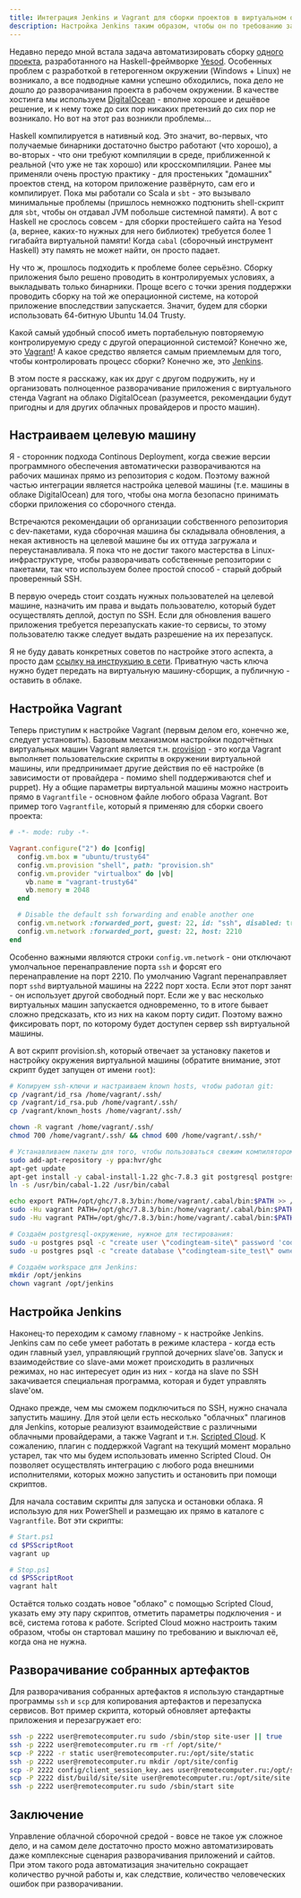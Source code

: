 ```yaml
---
title: Интеграция Jenkins и Vagrant для сборки проектов в виртуальном окружении
description: Настройка Jenkins таким образом, чтобы он по требованию запускал виртуальное окружение в Vagrant с помощью VirtualBox.
---
```


Недавно передо мной встала задача автоматизировать сборку
[одного проекта](https://github.com/codingteam/codingteam.org.ru), разработанного на Haskell-фреймворке
[Yesod](http://www.yesodweb.com/). Особенных проблем с разработкой в гетерогенном окружении (Windows + Linux) не
возникало, а все подводные камни успешно обходились, пока дело не дошло до разворачивания проекта в рабочем окружении. В
качестве хостинга мы используем [DigitalOcean](https://www.digitalocean.com/) - вполне хорошее и дешёвое решение, и к
нему тоже до сих пор никаких претензий до сих пор не возникало. Но вот на этот раз возникли проблемы...

Haskell компилируется в нативный код. Это значит, во-первых, что получаемые бинарники достаточно быстро работают (что
хорошо), а во-вторых - что они требуют компиляции в среде, приближенной к реальной (что уже не так хорошо) или
кросскомпиляции. Ранее мы применяли очень простую практику - для простеньких "домашних" проектов стенд, на котором
приложение развёрнуто, сам его и компилирует. Пока мы работали со Scala и `sbt` - это вызывало минимальные проблемы
(пришлось немножко подтюнить shell-скрипт для `sbt`, чтобы он отдавал JVM побольше системной памяти). А вот с Haskell не
срослось совсем - для сборки простейшего сайта на Yesod (а, вернее, каких-то нужных для него библиотек) требуется более
1 гигабайта виртуальной памяти! Когда `cabal` (сборочный инструмент Haskell) эту память не может найти, он просто
падает.

Ну что ж, прошлось подходить к проблеме более серьёзно. Сборку приложения было решено проводить в контролируемых
условиях, а выкладывать только бинарники. Проще всего с точки зрения поддержки проводить сборку на той же операционной
системе, на которой приложение впоследствии запускается. Значит, будем для сборки использовать 64-битную Ubuntu 14.04
Trusty.

Какой самый удобный способ иметь портабельную повторяемую контролируемую среду с другой операционной системой? Конечно
же, это [Vagrant](https://www.vagrantup.com/)! А какое средство является самым приемлемым для того, чтобы контролировать
процесс сборки? Конечно же, это [Jenkins](http://jenkins-ci.org/).

В этом посте я расскажу, как их друг с другом подружить, ну и организовать полноценное разворачивание приложения с
виртуального стенда Vagrant на облако DigitalOcean (разумеется, рекомендации будут пригодны и для других облачных
провайдеров и просто машин).

## Настраиваем целевую машину

Я - сторонник подхода Continous Deployment, когда свежие версии программного обеспечения автоматически разворачиваются
на рабочих машинах прямо из репозитория с кодом. Поэтому важной частью интеграции является настройка целевой машины
(т.е. машины в облаке DigitalOcean) для того, чтобы она могла безопасно принимать сборки приложения со сборочного
стенда.

Встречаются рекомендации об организации собственного репозитория с dev-пакетами, куда сборочная машина бы складывала
обновления, а некая активность на целевой машине бы их оттуда загружала и переустанавливала. Я пока что не достиг такого
мастерства в Linux-инфраструктуре, чтобы разворачивать собственные репозитории с пакетами, так что используем более
простой способ - старый добрый проверенный SSH.

В первую очередь стоит создать нужных пользователей на целевой машине, назначить им права и выдать пользователю, который
будет осуществлять деплой, доступ по SSH. Если для обновления вашего приложения требуется перезапускать какие-то
сервисы, то этому пользователю также следует выдать разрешение на их перезапуск.

Я не буду давать конкретных советов по настройке этого аспекта, а просто дам
[ссылку на инструкцию в сети](https://www.debian-administration.org/article/530/SSH_with_authentication_key_instead_of_password). Приватную
часть ключа нужно будет передать на виртуальную машину-сборщик, а публичную - оставить в облаке.

## Настройка Vagrant

Теперь приступим к настройке Vagrant (первым делом его, конечно же, следует установить). Базовым механизмом настройки
подотчётных виртуальных машин Vagrant является т.н. [provision](http://docs.vagrantup.com/v2/cli/provision.html) - это
когда Vagrant выполняет пользовательские скрипты в окружении виртуальной машины, или предпринимает другие действия по её
настройке (в зависимости от провайдера - помимо shell поддерживаются chef и puppet). Ну а общие параметры виртуальной
машины можно настроить прямо в `Vagrantfile` - основном файле любого образа Vagrant. Вот пример того `Vagrantfile`,
который я применяю для сборки своего проекта:

```ruby
# -*- mode: ruby -*-

Vagrant.configure("2") do |config|
  config.vm.box = "ubuntu/trusty64"
  config.vm.provision "shell", path: "provision.sh"
  config.vm.provider "virtualbox" do |vb|
    vb.name = "vagrant-trusty64"
    vb.memory = 2048
  end

  # Disable the default ssh forwarding and enable another one
  config.vm.network :forwarded_port, guest: 22, id: "ssh", disabled: true
  config.vm.network :forwarded_port, guest: 22, host: 2210
end
```

Особенно важными являются строки `config.vm.network` - они отключают умолчальное перенаправление порта `ssh` и форсят
его перенаправление на порт 2210. По умолчанию Vagrant перенаправляет порт `sshd` виртуальной машины на 2222 порт
хоста. Если этот порт занят - он использует другой свободный порт. Если же у вас несколько виртуальных машин запускается
одновременно, то в итоге бывает сложно предсказать, кто из них на каком порту сидит. Поэтому важно фиксировать порт, по
которому будет доступен сервер ssh виртуальной машины.

А вот скрипт provision.sh, который отвечает за установку пакетов и настройку окружения виртуальной машины (обратите
внимание, этот скрипт будет запущен от имени `root`):

```sh
# Копируем ssh-ключи и настраиваем known hosts, чтобы работал git:
cp /vagrant/id_rsa /home/vagrant/.ssh/
cp /vagrant/id_rsa.pub /home/vagrant/.ssh/
cp /vagrant/known_hosts /home/vagrant/.ssh/

chown -R vagrant /home/vagrant/.ssh/
chmod 700 /home/vagrant/.ssh/ && chmod 600 /home/vagrant/.ssh/*

# Устанавливаем пакеты для того, чтобы пользоваться свежим компилятором Haskell, и обновляем инструменты:
sudo add-apt-repository -y ppa:hvr/ghc
apt-get update
apt-get install -y cabal-install-1.22 ghc-7.8.3 git postgresql postgresql-server-dev-9.3 openjdk-7-jre-headless zlib1g-dev
ln -s /usr/bin/cabal-1.22 /usr/bin/cabal

echo export PATH=/opt/ghc/7.8.3/bin:/home/vagrant/.cabal/bin:$PATH >> /home/vagrant/.profile
sudo -Hu vagrant PATH=/opt/ghc/7.8.3/bin:/home/vagrant/.cabal/bin:$PATH cabal update
sudo -Hu vagrant PATH=/opt/ghc/7.8.3/bin:/home/vagrant/.cabal/bin:$PATH cabal install alex happy yesod-bin

# Создаём postgresql-окружение, нужное для тестирования:
sudo -u postgres psql -c "create user \"codingteam-site\" password 'codingteam-site';"
sudo -u postgres psql -c "create database \"codingteam-site_test\" owner \"codingteam-site\" encoding 'utf-8';"

# Создаём workspace для Jenkins:
mkdir /opt/jenkins
chown vagrant /opt/jenkins
```

## Настройка Jenkins
Наконец-то переходим к самому главному - к настройке Jenkins. Jenkins сам по себе умеет работать в режиме кластера -
когда есть один главный узел, управляющий группой дочерних slave'ов. Запуск и взаимодействие со slave-ами может
происходить в различных режимах, но нас интересует один из них - когда на slave по SSH закачивается специальная
программа, которая и будет управлять slave'ом.

Однако прежде, чем мы сможем подключиться по SSH, нужно сначала запустить машину. Для этой цели есть несколько
"облачных" плагинов для Jenkins, которые реализуют взаимодействие с различными облачными провайдерами, а также Vagrant и
т.н. [Scripted Cloud](https://wiki.jenkins-ci.org/display/JENKINS/Scripted+Cloud+plugin). К сожалению, плагин с
поддержкой Vagrant на текущий момент морально устарел, так что мы будем использовать именно Scripted Cloud. Он позволяет
осуществлять интеграцию с любого рода внешними исполнителями, которых можно запустить и остановить при помощи скриптов.

Для начала составим скрипты для запуска и остановки облака. Я использую для них PowerShell и размещаю их прямо в
каталоге с `Vagrantfile`. Вот эти скрипты:

```powershell
# Start.ps1
cd $PSScriptRoot
vagrant up
```

```powershell
# Stop.ps1
cd $PSScriptRoot
vagrant halt
```

Остаётся только создать новое "облако" с помощью Scripted Cloud, указать ему эту пару скриптов, отметить параметры
подключения - и всё, система готова к работе. Scripted Cloud можно настроить таким образом, чтобы он стартовал машину по
требованию и выключал её, когда она не нужна.

## Разворачивание собранных артефактов
Для разворачивания собранных артефактов я использую стандартные программы `ssh` и `scp` для копирования артефактов и
перезапуска сервисов. Вот пример скрипта, который обновляет артефакты приложения и перезагружает его:

```bash
ssh -p 2222 user@remotecomputer.ru sudo /sbin/stop site-user || true
ssh -p 2222 user@remotecomputer.ru rm -rf /opt/site/*
scp -P 2222 -r static user@remotecomputer.ru:/opt/site/static
ssh -p 2222 user@remotecomputer.ru mkdir /opt/site/config
scp -P 2222 config/client_session_key.aes user@remotecomputer.ru:/opt/site/config/client_session_key.aes
scp -P 2222 dist/build/site/site user@remotecomputer.ru:/opt/site/site
ssh -p 2222 user@remotecomputer.ru sudo /sbin/start site
```

## Заключение
Управление облачной сборочной средой - вовсе не такое уж сложное дело, и на самом деле достаточно просто можно
автоматизировать даже комплексные сценария разворачивания приложений и сайтов. При этом такого рода автоматизация
значительно сокращает количество ручной работы и, как следствие, количество человеческих ошибок при разворачивании.
